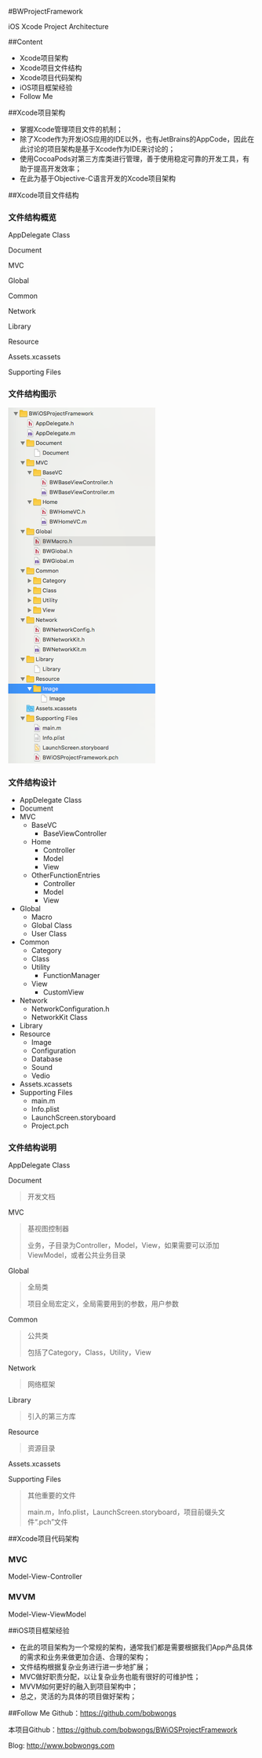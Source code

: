 #BWProjectFramework

iOS Xcode Project Architecture

##Content  
* Xcode项目架构
* Xcode项目文件结构
* Xcode项目代码架构
* iOS项目框架经验
* Follow Me

##Xcode项目架构
* 掌握Xcode管理项目文件的机制；  
* 除了Xcode作为开发iOS应用的IDE以外，也有JetBrains的AppCode，因此在此讨论的项目架构是基于Xcode作为IDE来讨论的；  
* 使用CocoaPods对第三方库类进行管理，善于使用稳定可靠的开发工具，有助于提高开发效率；
* 在此为基于Objective-C语言开发的Xcode项目架构

##Xcode项目文件结构

### 文件结构概览

AppDelegate Class

Document

MVC

Global

Common

Network

Library

Resource

Assets.xcassets

Supporting Files

### 文件结构图示

![image_project_directory_design](MDResource/image_project_directory_design.png)

### 文件结构设计

* AppDelegate Class
* Document
* MVC
  * BaseVC
    * BaseViewController
  * Home
    * Controller
    * Model
    * View
  * OtherFunctionEntries
    * Controller
    * Model
    * View
* Global
  * Macro
  * Global Class
  * User Class
* Common
  - Category
  - Class
  - Utility
    - FunctionManager
  - View
    - CustomView
* Network
  * NetworkConfiguration.h
  * NetworkKit Class
* Library
* Resource
  * Image
  * Configuration
  * Database
  * Sound
  * Vedio
* Assets.xcassets
* Supporting Files
  * main.m
  * Info.plist
  * LaunchScreen.storyboard
  * Project.pch

### 文件结构说明  

AppDelegate Class

Document

> 开发文档

MVC

> 基视图控制器
>
> 业务，子目录为Controller，Model，View，如果需要可以添加ViewModel，或者公共业务目录

Global

> 全局类
>
> 项目全局宏定义，全局需要用到的参数，用户参数

Common

> 公共类
>
> 包括了Category，Class，Utility，View

Network

> 网络框架

Library

> 引入的第三方库

Resource

> 资源目录

Assets.xcassets

Supporting Files

> 其他重要的文件
>
> main.m，Info.plist，LaunchScreen.storyboard，项目前缀头文件“.pch”文件

##Xcode项目代码架构  

### MVC  

Model-View-Controller  

### MVVM  

Model-View-ViewModel  

##iOS项目框架经验

* 在此的项目架构为一个常规的架构，通常我们都是需要根据我们App产品具体的需求和业务来做更加合适、合理的架构；  
* 文件结构根据复杂业务进行进一步地扩展；
* MVC做好职责分配，以让复杂业务也能有很好的可维护性；
* MVVM如何更好的融入到项目架构中；
* 总之，灵活的为具体的项目做好架构；

##Follow Me
Github：https://github.com/bobwongs

本项目Github：https://github.com/bobwongs/BWiOSProjectFramework

Blog: http://www.bobwongs.com